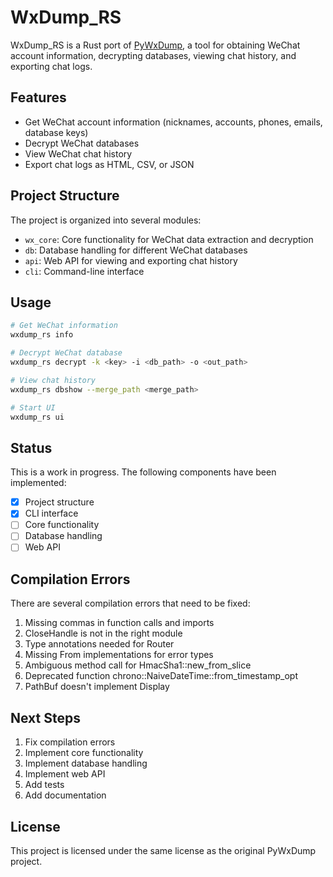 # WxDump_RS

WxDump_RS is a Rust port of [PyWxDump](https://github.com/xaoyaoo/PyWxDump), a tool for obtaining WeChat account information, decrypting databases, viewing chat history, and exporting chat logs.

## Features

- Get WeChat account information (nicknames, accounts, phones, emails, database keys)
- Decrypt WeChat databases
- View WeChat chat history
- Export chat logs as HTML, CSV, or JSON

## Project Structure

The project is organized into several modules:

- `wx_core`: Core functionality for WeChat data extraction and decryption
- `db`: Database handling for different WeChat databases
- `api`: Web API for viewing and exporting chat history
- `cli`: Command-line interface

## Usage

```bash
# Get WeChat information
wxdump_rs info

# Decrypt WeChat database
wxdump_rs decrypt -k <key> -i <db_path> -o <out_path>

# View chat history
wxdump_rs dbshow --merge_path <merge_path>

# Start UI
wxdump_rs ui
```

## Status

This is a work in progress. The following components have been implemented:

- [x] Project structure
- [x] CLI interface
- [ ] Core functionality
- [ ] Database handling
- [ ] Web API

## Compilation Errors

There are several compilation errors that need to be fixed:

1. Missing commas in function calls and imports
2. CloseHandle is not in the right module
3. Type annotations needed for Router
4. Missing From implementations for error types
5. Ambiguous method call for HmacSha1::new_from_slice
6. Deprecated function chrono::NaiveDateTime::from_timestamp_opt
7. PathBuf doesn't implement Display

## Next Steps

1. Fix compilation errors
2. Implement core functionality
3. Implement database handling
4. Implement web API
5. Add tests
6. Add documentation

## License

This project is licensed under the same license as the original PyWxDump project.
